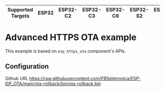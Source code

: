 | Supported Targets | ESP32 | ESP32-C2 | ESP32-C3 | ESP32-C6 | ESP32-S2 | ESP32-S3 |
| ----------------- | ----- | -------- | -------- | -------- | -------- | -------- |

# Advanced HTTPS OTA example

This example is based on `esp_https_ota` component's APIs.

## Configuration

Github URL
https://raw.githubusercontent.com/FBSeletronica/ESP-IDF_OTA/main/ota-rollback/bin/ota-rollback.bin